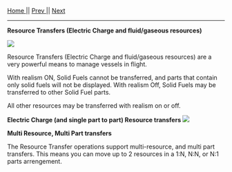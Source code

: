[Home ](https://github.com/PapaJoesSoup/ShipManifest/wiki)|| [Prev ](https://github.com/PapaJoesSoup/ShipManifest/wiki/2.1---Crew-Transfers)|| [Next](https://github.com/PapaJoesSoup/ShipManifest/wiki/2.3---Resource-Transfers)
***
**Resource Transfers (Electric Charge and fluid/gaseous resources)**

![](http://i.imgur.com/u3Kw1f1.png)

Resource Transfers (Electric Charge and fluid/gaseous resources) are a very powerful means to manage vessels in flight.

With realism ON, Solid Fuels cannot be transferred, and parts that contain only solid fuels will not be displayed.  With realism Off, Solid Fuels may be transferred to other Solid Fuel parts.

All other resources may be transferred with realism on or off.

**Electric Charge (and single part to part) Resource transfers**
![](http://i.imgur.com/u3Kw1f1.png)



**Multi Resource, Multi Part transfers**  


The Resource Transfer operations support multi-resource, and multi part transfers.   This means you can move up to 2 resources in a 1:N, N:N, or N:1 parts arrengement.
